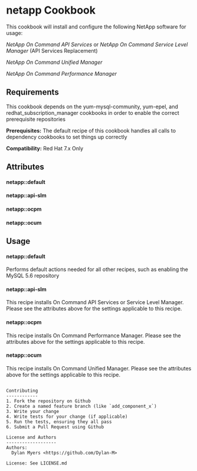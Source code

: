 netapp Cookbook
===============
This cookbook will install and configure the following NetApp software for usage:

*NetApp On Command API Services* or *NetApp On Command Service Level Manager* (API Services Replacement)

*NetApp On Command Unified Manager*

*NetApp On Command Performance Manager*

Requirements
------------
This cookbook depends on the yum-mysql-community, yum-epel, and redhat_subscription_manager cookbooks in order to enable the correct prerequisite repositories

**Prerequisites:** The default recipe of this cookbook handles all calls to dependency cookbooks to set things up correctly

**Compatibility:** Red Hat 7.x Only

Attributes
----------
#### netapp::default


#### netapp::api-slm


#### netapp::ocpm


#### netapp::ocum


Usage
-----
#### netapp::default
Performs default actions needed for all other recipes, such as enabling the MySQL 5.6 repository

#### netapp::api-slm
This recipe installs On Command API Services or Service Level Manager.
Please see the attributes above for the settings applicable to this recipe.

#### netapp::ocpm
This recipe installs On Command Performance Manager.
Please see the attributes above for the settings applicable to this recipe.

#### netapp::ocum
This recipe installs On Command Unified Manager.
Please see the attributes above for the settings applicable to this recipe.
```

Contributing
------------
1. Fork the repository on Github
2. Create a named feature branch (like `add_component_x`)
3. Write your change
4. Write tests for your change (if applicable)
5. Run the tests, ensuring they all pass
6. Submit a Pull Request using Github

License and Authors
-------------------
Authors:
  Dylan Myers <https://github.com/Dylan-M>

License: See LICENSE.md
